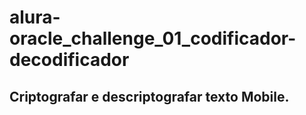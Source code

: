 # alura-oracle_challenge_01_codificador-decodificador

## Criptografar e descriptografar texto Mobile.


